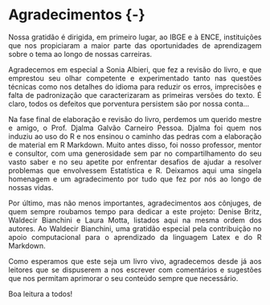# Agradecimentos {-}
<div style="text-align: justify">
Nossa gratidão é dirigida, em primeiro lugar, ao IBGE e à ENCE, instituições que nos propiciaram a maior parte das oportunidades de aprendizagem sobre o tema ao longo de nossas carreiras.

Agradecemos em especial a Sonia Albieri, que fez a revisão do livro, e que emprestou seu olhar competente e experimentado tanto nas questões técnicas como nos detalhes do idioma para reduzir os erros, imprecisões e falta de padronização que caracterizaram as primeiras versões do texto. É claro, todos os defeitos que porventura persistem são por nossa conta...

Na fase final de elaboração e revisão do livro, perdemos um querido mestre e amigo, o Prof. Djalma Galvão Carneiro Pessoa. Djalma foi quem nos induziu ao uso do R e nos ensinou o caminho das pedras com a elaboração de material em R Markdown. Muito antes disso, foi nosso professor, mentor e consultor, com uma generosidade sem par no compartilhamento do seu vasto saber e no seu apetite por enfrentar desafios de ajudar a resolver problemas que envolvessem Estatística e R. Deixamos aqui uma singela homenagem e um agradecimento por tudo que fez por nós ao longo de nossas vidas.

Por último, mas não menos importantes, agradecimentos aos cônjuges, de quem sempre roubamos tempo para dedicar a este projeto: Denise Britz, Waldecir Bianchini e Laura Motta, listados aqui na mesma ordem dos autores. Ao Waldecir Bianchini, uma gratidão especial pela contribuição no apoio computacional para o aprendizado da linguagem Latex e do R Markdown.

Como esperamos que este seja um livro vivo, agradecemos desde já aos leitores que se dispuserem a nos escrever com comentários e sugestões que nos permitam aprimorar o seu conteúdo sempre que necessário.

Boa leitura a todos!
